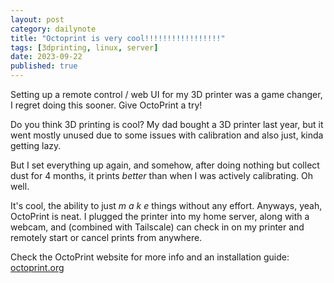```yaml
---
layout: post
category: dailynote
title: "Octoprint is very cool!!!!!!!!!!!!!!!!!"
tags: [3dprinting, linux, server]
date: 2023-09-22
published: true
---
```

Setting up a remote control / web UI for my 3D printer was a game changer, I regret doing this sooner. Give OctoPrint a try!

Do you think 3D printing is cool? My dad bought a 3D printer last year, but it went mostly unused due to some issues with calibration and also just, kinda getting lazy.

But I set everything up again, and somehow, after doing nothing but collect dust for 4 months, it prints *better* than when I was actively calibrating. Oh well.

It's cool, the ability to just *m a k e* things without any effort. Anyways, yeah, OctoPrint is neat. I plugged the printer into my home server, along with a webcam, and (combined with Tailscale) can check in on my printer and remotely start or cancel prints from anywhere.

Check the OctoPrint website for more info and an installation guide: [octoprint.org](https://octoprint.org/)